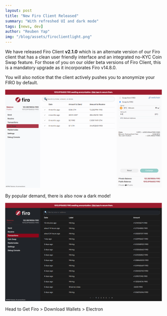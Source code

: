 ```yaml
---
layout: post
title: "New Firo Client Released"
summary: "With refreshed UI and dark mode"
tags: [news, dev]
author: "Reuben Yap"
img: "/blog/assets/firoclientlight.png"
---
```


We have released Firo Client **v2.1.0** which is an alternate version of our Firo client that has a clean user friendly interface and an integrated no-KYC Coin Swap feature. For those of you on our older beta versions of Firo Client, this is a mandatory upgrade as it incorporates Firo v14.8.0.

You will also notice that the client actively pushes you to anonymize your FIRO by default.

![](/blog/assets/firoclientlight.png)

By popular demand, there is also now a dark mode!

![](/blog/assets/firoclientdark.png)

Head to Get Firo > Download Wallets > Electron